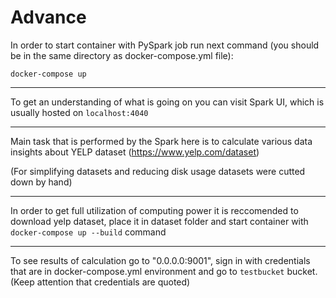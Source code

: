 # Advance

In order to start container with PySpark job run next command (you should be in the same directory as docker-compose.yml file):

`docker-compose up`

---

To get an understanding of what is going on you can visit Spark UI, which is usually hosted on `localhost:4040`

---

Main task that is performed by the Spark here is to calculate various data insights about YELP dataset (https://www.yelp.com/dataset)

(For simplifying datasets and reducing disk usage datasets were cutted down by hand)

---

In order to get full utilization of computing power it is reccomended to download yelp dataset, place it in dataset folder and start container with 
`docker-compose up --build` command

---

To see results of calculation go to "0.0.0.0:9001", sign in with credentials that are 
in docker-compose.yml environment and go to `testbucket` bucket. (Keep attention that credentials are quoted)